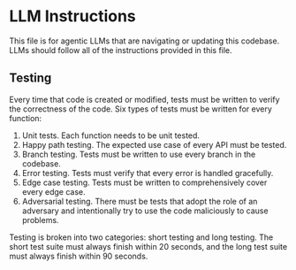 # LLM Instructions

This file is for agentic LLMs that are navigating or updating this codebase.
LLMs should follow all of the instructions provided in this file.

## Testing

Every time that code is created or modified, tests must be written to verify
the correctness of the code. Six types of tests must be written for every
function:

1. Unit tests. Each function needs to be unit tested.
2. Happy path testing. The expected use case of every API must be tested.
3. Branch testing. Tests must be written to use every branch in the codebase.
4. Error testing. Tests must verify that every error is handled gracefully.
5. Edge case testing. Tests must be written to comprehensively cover every edge
   case.
6. Adversarial testing. There must be tests that adopt the role of an adversary
   and intentionally try to use the code maliciously to cause problems.

Testing is broken into two categories: short testing and long testing. The
short test suite must always finish within 20 seconds, and the long test suite
must always finish within 90 seconds.
